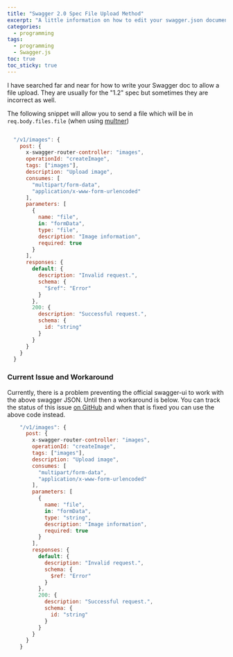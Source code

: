 ```yaml
---
title: "Swagger 2.0 Spec File Upload Method" 
excerpt: "A little information on how to edit your swagger.json document (v2) so that you can accept file uploads in NodeJS. Includes a workaround for a current bug."
categories:
  - programming
tags:
  - programming
  - Swagger.js
toc: true
toc_sticky: true
---
```

I have searched far and near for how to write your Swagger doc to allow a file upload. They are usually for the "1.2" spec but sometimes they are incorrect as well.

The following snippet will allow you to send a file which will be in `req.body.files.file` (when using [multner](https://www.npmjs.org/package/multer#readme))

```javascript

  "/v1/images": {
    post: {
      x-swagger-router-controller: "images",
      operationId: "createImage",
      tags: ["images"],
      description: "Upload image",
      consumes: [
        "multipart/form-data",
        "application/x-www-form-urlencoded"
      ],
      parameters: [
        {
          name: "file",
          in: "formData",
          type: "file",
          description: "Image information",
          required: true
        }
      ],
      responses: {
        default: {
          description: "Invalid request.",
          schema: {
            "$ref": "Error"
          }
        },
        200: {
          description: "Successful request.",
          schema: {
            id: "string"
          }
        }
      }
    }
  }

```

### Current Issue and Workaround
Currently, there is a problem preventing the official swagger-ui to work with the above swagger JSON. Until then a workaround is below. You can track the status of this issue [on GitHub](https://github.com/swagger-api/swagger-ui/issues/662) and when that is fixed you can use the above code instead.

```javascript
    "/v1/images": {
      post: {
        x-swagger-router-controller: "images",
        operationId: "createImage",
        tags: ["images"],
        description: "Upload image",
        consumes: [
          "multipart/form-data",
          "application/x-www-form-urlencoded"
        ],
        parameters: [
          {
            name: "file",
            in: "formData",
            type: "string",
            description: "Image information",
            required: true
          }
        ],
        responses: {
          default: {
            description: "Invalid request.",
            schema: {
              $ref: "Error"
            }
          },
          200: {
            description: "Successful request.",
            schema: {
              id: "string"
            }
          }
        }
      }
    }
```